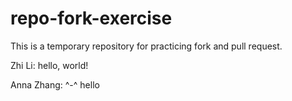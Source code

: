 # repo-fork-exercise
This is a temporary repository for practicing fork and pull request.


Zhi Li: hello, world!

Anna Zhang: ^-^ hello